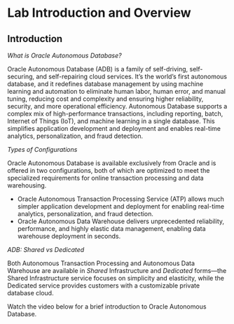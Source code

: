 # Lab Introduction and Overview #

## Introduction ##

*What is Oracle Autonomous Database?*

Oracle Autonomous Database (ADB) is a family of self-driving, self-securing, and self-repairing cloud services. It’s the world’s first autonomous database, and it redefines database management by using machine learning and automation to eliminate human labor, human error, and manual tuning, reducing cost and complexity and ensuring higher reliability, security, and more operational efficiency. Autonomous Database supports a complex mix of high-performance transactions, including reporting, batch, Internet of Things (IoT), and machine learning in a single database. This simplifies application development and deployment and enables real-time analytics, personalization, and fraud detection.

*Types of Configurations*

Oracle Autonomous Database is available exclusively from Oracle and is offered in two configurations, both of which are optimized to meet the specialized requirements for online transaction processing and data warehousing. 
- Oracle Autonomous Transaction Processing Service (ATP)  allows much simpler application development and deployment for enabling real-time analytics, personalization, and fraud detection. 
- Oracle Autonomous Data Warehouse delivers unprecedented reliability, performance, and highly elastic data management, enabling data warehouse deployment in seconds. 

*ADB: Shared vs Dedicated*

Both Autonomous Transaction Processing and Autonomous Data Warehouse are available in *Shared* Infrastructure and *Dedicated* forms—the Shared Infrastructure service focuses on simplicity and elasticity, while the Dedicated service provides customers with a customizable private database cloud.


Watch the video below for a brief introduction to Oracle Autonomous Database.

[](youtube:QZ1g5vhz6_o)



